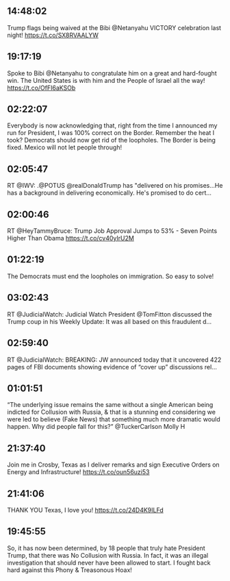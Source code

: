 ## 14:48:02
Trump flags being waived at the Bibi @Netanyahu VICTORY celebration last night! https://t.co/SX8RVAALYW
## 19:17:19
Spoke to Bibi @Netanyahu to congratulate him on a great and hard-fought win. The United States is with him and the People of Israel all the way! https://t.co/OfFI6aKSOb
## 02:22:07
Everybody is now acknowledging that, right from the time I announced my run for President, I was 100% correct on the Border. Remember the heat I took? Democrats should now get rid of the loopholes. The Border is being fixed. Mexico will not let people through!
## 02:05:47
RT @IWV: .@POTUS @realDonaldTrump has "delivered on his promises...He has a background in delivering economically. He's promised to do cert…
## 02:00:46
RT @HeyTammyBruce: Trump Job Approval Jumps to 53% - Seven Points Higher Than Obama https://t.co/cv40yIrU2M
## 01:22:19
The Democrats must end the loopholes on immigration. So easy to solve!
## 03:02:43
RT @JudicialWatch: Judicial Watch President @TomFitton discussed the Trump coup in his Weekly Update: It was all based on this fraudulent d…
## 02:59:40
RT @JudicialWatch: BREAKING: JW announced today that it uncovered 422 pages of FBI documents showing evidence of “cover up” discussions rel…
## 01:01:51
“The underlying issue remains the same without a single American being indicted for Collusion with Russia, &amp; that is a stunning end considering we were led to believe (Fake News) that something much more dramatic would happen. Why did people fall for this?” @TuckerCarlson Molly H
## 21:37:40
Join me in Crosby, Texas as I deliver remarks and sign Executive Orders on Energy and Infrastructure! https://t.co/oun56uzi53
## 21:41:06
THANK YOU Texas, I love you! https://t.co/24D4K9ILFd
## 19:45:55
So, it has now been determined, by 18 people that truly hate President Trump, that there was No Collusion with Russia. In fact, it was an illegal investigation that should never have been allowed to start. I fought back hard against this Phony &amp; Treasonous Hoax!
